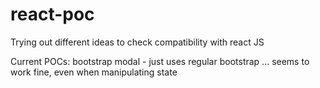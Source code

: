 # react-poc
Trying out different ideas to check compatibility with react JS

Current POCs:
bootstrap modal - just uses regular bootstrap ... seems to work fine, even when manipulating state
